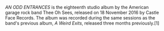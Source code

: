 _AN ODD ENTRANCES_ is the eighteenth studio album by the American garage rock band Thee Oh Sees, released on 18 November 2016 by Castle Face Records. The album was recorded during the same sessions as the band's previous album, _A Weird Exits_, released three months previously.[1]
